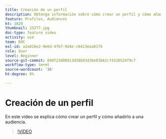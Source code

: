 ```yaml
---
title: Creación de un perfil
description: Obtenga información sobre cómo crear un perfil y cómo añadirlo a una audiencia.
feature: Profiles, Audiences
kt: 1820
thumbnail: 25277.jpg
doc-type: feature video
activity: use
team: DOC
exl-id: a2a816e2-9e6d-4f67-9d4e-c6413eaa81f4
role: User
level: Beginner
source-git-commit: 89df23d00913d36b93d3be03b62c74320524f9c7
workflow-type: tm+mt
source-wordcount: '36'
ht-degree: 8%

---
```


# Creación de un perfil

En este vídeo se explica cómo crear un perfil y cómo añadirlo a una audiencia.

>[!VIDEO](https://video.tv.adobe.com/v/25277/?quality=12&learn=on)
